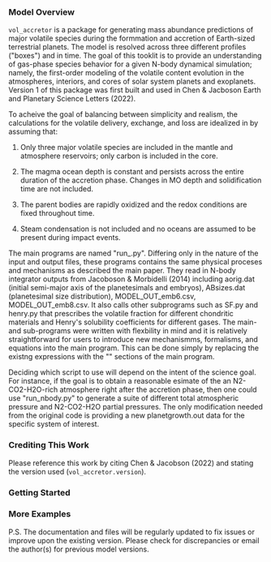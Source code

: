 ### Model Overview
`vol_accretor` is a package for generating mass abundance predictions of major volatile species during the formmation and accretion of Earth-sized terrestrial planets. The model is resolved across three different profiles ("boxes") and in time. The goal of this tooklit is to provide an understanding of gas-phase species behavior for a given N-body dynamical simulation; namely, the first-order modeling of the volatile content evolution in the atmospheres, interiors, and cores of solar system planets and exoplanets. Version 1 of this package was first built and used in Chen & Jacboson Earth and Planetary Science Letters (2022).

To acheive the goal of balancing between simplicity and realism, the calculations for the volatile delivery, exchange, and loss are idealized in by assuming that:

1. Only three major volatile species are included in the mantle and atmosphere reservoirs; only carbon is included in the core.

3. The magma ocean depth is constant and persists across the entire duration of the accretion phase. Changes in MO depth and solidification time are not included.

3. The parent bodies are rapidly oxidized and the redox conditions are fixed throughout time.

4. Steam condensation is not included and no oceans are assumed to be present during impact events.

The main programs are named "run_.py". Differing only in the nature of the input and output files, these programs contains the same physical proceses and mechanisms as described the main paper. They read in N-body integrator outputs from Jacoboson & Morbidelli (2014) including aorig.dat (initial semi-major axis of the planetesimals and embryos), ABsizes.dat (planetesimal size distribution), MODEL_OUT_emb6.csv, MODEL_OUT_emb8.csv. It also calls other subprograms such as SF.py and henry.py that prescribes the volatile fraction for different chondritic materials and Henry's solubility coefficients for different gases.
The main- and sub-programs were written with flexbility in mind and it is relatively straightforward for users to introduce new mechanismms, formalisms, and equations into the main program. This can be done simply by replacing the existng expressions with the "" sections of the main program.


Deciding which script to use will depend on the intent of the science goal. For instance, if the goal is to obtain a reasonable esimate of the an N2-CO2-H2O-rich atmosphere right after the accretion phase, then one could use "run_nbody.py" to generate a suite of different total atmospheric pressure and N2-CO2-H2O partial pressures. The only modification needed from the original code is providing a new planetgrowth.out data for the specific system of interest. 


### Crediting This Work
Please reference this work by citing Chen & Jacobson (2022) and stating the version used (`vol_accretor.version`).

### Getting Started



### More Examples




P.S. The documentation and files will be regularly updated to fix issues or improve upon the existing version. Please check for discrepancies or email the author(s) for previous model versions.
